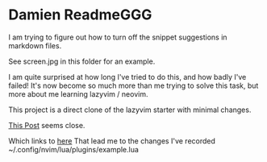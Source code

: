 # Damien ReadmeGGG


I am trying to figure out how to turn off the snippet suggestions in markdown files. 

See screen.jpg in this folder for an example. 

I am quite surprised at how long I've tried to do this, and how badly I've failed! It's now become so much more than me trying to solve this task, but more about me learning lazyvim / neovim. 

This project is a direct clone of the lazyvim starter with minimal changes. 

[This Post](https://www.reddit.com/r/neovim/comments/18d2vad/how_to_disable_the_snippet_window_neovim_lazyvim/) seems close. 

Which links to [here](https://github.com/hrsh7th/nvim-cmp/blob/0b751f6beef40fd47375eaf53d3057e0bfa317e4/doc/cmp.txt#L956-L969)
That lead me to the changes I've recorded ~/.config/nvim/lua/plugins/example.lua

